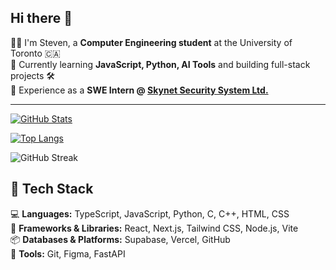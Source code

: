 ## Hi there 👋

<p style="font-size: 14px;">
  👩‍💻 I'm Steven, a <strong>Computer Engineering student</strong> at the University of Toronto 🇨🇦 <br/>
  🔧 Currently learning <strong>JavaScript, Python, AI Tools</strong> and building full-stack projects 🛠️ <br/>
  💼 Experience as a <strong>SWE Intern @ <a href="https://www.skynetsystems.ca/" target="_blank">Skynet Security System Ltd.</a></strong>
</p>

<hr/>


      
[![GitHub Stats](https://github-readme-stats.vercel.app/api?username=stev-jz&show_icons=true&theme=radical&count_private=true)](https://github.com/anuraghazra/github-readme-stats)

[![Top Langs](https://github-readme-stats.vercel.app/api/top-langs/?username=stev-jz&layout=compact&theme=radical)](https://github.com/anuraghazra/github-readme-stats)

![GitHub Streak](https://streak-stats.demolab.com?user=stev-jz&theme=radical)


## 🧰 Tech Stack

<p style="font-size: 14px;">
💻 <strong>Languages:</strong> TypeScript, JavaScript, Python, C, C++, HTML, CSS<br/>
🧩 <strong>Frameworks & Libraries:</strong> React, Next.js, Tailwind CSS, Node.js, Vite<br/>
📦 <strong>Databases & Platforms:</strong> Supabase, Vercel, GitHub<br/>
🧪 <strong>Tools:</strong> Git, Figma, FastAPI<br/>
</p>


